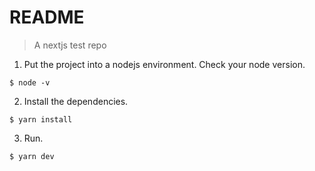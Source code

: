 # README

> A nextjs test repo

1. Put the project into a nodejs environment. Check your node version.

```shell
$ node -v
```

2. Install the dependencies.

```shell
$ yarn install
```

3. Run.

```shell
$ yarn dev
```